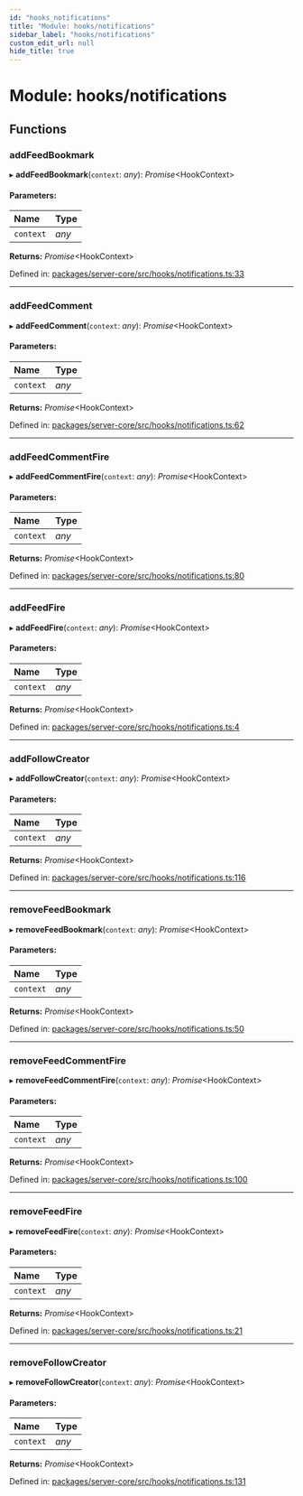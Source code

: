 ```yaml
---
id: "hooks_notifications"
title: "Module: hooks/notifications"
sidebar_label: "hooks/notifications"
custom_edit_url: null
hide_title: true
---
```


# Module: hooks/notifications

## Functions

### addFeedBookmark

▸ **addFeedBookmark**(`context`: *any*): *Promise*<HookContext\>

#### Parameters:

| Name | Type |
| :------ | :------ |
| `context` | *any* |

**Returns:** *Promise*<HookContext\>

Defined in: [packages/server-core/src/hooks/notifications.ts:33](https://github.com/xr3ngine/xr3ngine/blob/7e8e151f1/packages/server-core/src/hooks/notifications.ts#L33)

___

### addFeedComment

▸ **addFeedComment**(`context`: *any*): *Promise*<HookContext\>

#### Parameters:

| Name | Type |
| :------ | :------ |
| `context` | *any* |

**Returns:** *Promise*<HookContext\>

Defined in: [packages/server-core/src/hooks/notifications.ts:62](https://github.com/xr3ngine/xr3ngine/blob/7e8e151f1/packages/server-core/src/hooks/notifications.ts#L62)

___

### addFeedCommentFire

▸ **addFeedCommentFire**(`context`: *any*): *Promise*<HookContext\>

#### Parameters:

| Name | Type |
| :------ | :------ |
| `context` | *any* |

**Returns:** *Promise*<HookContext\>

Defined in: [packages/server-core/src/hooks/notifications.ts:80](https://github.com/xr3ngine/xr3ngine/blob/7e8e151f1/packages/server-core/src/hooks/notifications.ts#L80)

___

### addFeedFire

▸ **addFeedFire**(`context`: *any*): *Promise*<HookContext\>

#### Parameters:

| Name | Type |
| :------ | :------ |
| `context` | *any* |

**Returns:** *Promise*<HookContext\>

Defined in: [packages/server-core/src/hooks/notifications.ts:4](https://github.com/xr3ngine/xr3ngine/blob/7e8e151f1/packages/server-core/src/hooks/notifications.ts#L4)

___

### addFollowCreator

▸ **addFollowCreator**(`context`: *any*): *Promise*<HookContext\>

#### Parameters:

| Name | Type |
| :------ | :------ |
| `context` | *any* |

**Returns:** *Promise*<HookContext\>

Defined in: [packages/server-core/src/hooks/notifications.ts:116](https://github.com/xr3ngine/xr3ngine/blob/7e8e151f1/packages/server-core/src/hooks/notifications.ts#L116)

___

### removeFeedBookmark

▸ **removeFeedBookmark**(`context`: *any*): *Promise*<HookContext\>

#### Parameters:

| Name | Type |
| :------ | :------ |
| `context` | *any* |

**Returns:** *Promise*<HookContext\>

Defined in: [packages/server-core/src/hooks/notifications.ts:50](https://github.com/xr3ngine/xr3ngine/blob/7e8e151f1/packages/server-core/src/hooks/notifications.ts#L50)

___

### removeFeedCommentFire

▸ **removeFeedCommentFire**(`context`: *any*): *Promise*<HookContext\>

#### Parameters:

| Name | Type |
| :------ | :------ |
| `context` | *any* |

**Returns:** *Promise*<HookContext\>

Defined in: [packages/server-core/src/hooks/notifications.ts:100](https://github.com/xr3ngine/xr3ngine/blob/7e8e151f1/packages/server-core/src/hooks/notifications.ts#L100)

___

### removeFeedFire

▸ **removeFeedFire**(`context`: *any*): *Promise*<HookContext\>

#### Parameters:

| Name | Type |
| :------ | :------ |
| `context` | *any* |

**Returns:** *Promise*<HookContext\>

Defined in: [packages/server-core/src/hooks/notifications.ts:21](https://github.com/xr3ngine/xr3ngine/blob/7e8e151f1/packages/server-core/src/hooks/notifications.ts#L21)

___

### removeFollowCreator

▸ **removeFollowCreator**(`context`: *any*): *Promise*<HookContext\>

#### Parameters:

| Name | Type |
| :------ | :------ |
| `context` | *any* |

**Returns:** *Promise*<HookContext\>

Defined in: [packages/server-core/src/hooks/notifications.ts:131](https://github.com/xr3ngine/xr3ngine/blob/7e8e151f1/packages/server-core/src/hooks/notifications.ts#L131)
